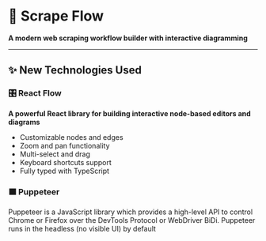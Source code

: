 # 🌊 Scrape Flow

**A modern web scraping workflow builder with interactive diagramming**

---

## ✨ New Technologies Used

### 🎛️ React Flow

**A powerful React library for building interactive node-based editors and diagrams**

- Customizable nodes and edges
- Zoom and pan functionality
- Multi-select and drag
- Keyboard shortcuts support
- Fully typed with TypeScript

### 🟫 Puppeteer

Puppeteer is a JavaScript library which provides a high-level API to control Chrome or Firefox over the DevTools Protocol or WebDriver BiDi. Puppeteer runs in the headless (no visible UI) by default
